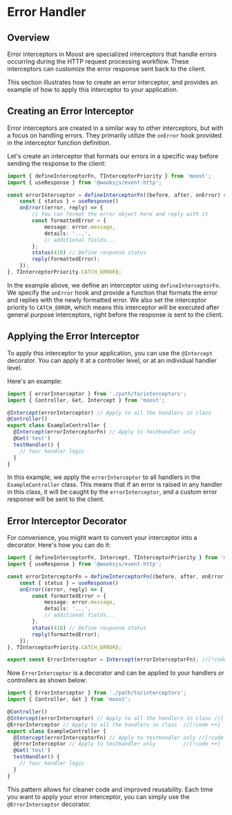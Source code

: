# Error Handler

## Overview

Error interceptors in Moost are specialized interceptors that handle errors occurring during the HTTP request processing workflow. These interceptors can customize the error response sent back to the client.

This section illustrates how to create an error interceptor, and provides an example of how to apply this interceptor to your application.

## Creating an Error Interceptor

Error interceptors are created in a similar way to other interceptors, but with a focus on handling errors. They primarily utilize the `onError` hook provided in the interceptor function definition.

Let's create an interceptor that formats our errors in a specific way before sending the response to the client:

```ts
import { defineInterceptorFn, TInterceptorPriority } from 'moost';
import { useResponse } from '@wooksjs/event-http';

const errorInterceptor = defineInterceptorFn((before, after, onError) => {
    const { status } = useResponse()
    onError((error, reply) => {
        // You can format the error object here and reply with it
        const formattedError = {
            message: error.message,
            details: '...',
            // additional fields...
        };
        status(418) // Define response status
        reply(formattedError);
    });
}, TInterceptorPriority.CATCH_ERROR);
```

In the example above, we define an interceptor using `defineInterceptorFn`. We specify the `onError` hook and provide a function that formats the error and replies with the newly formatted error. We also set the interceptor priority to `CATCH_ERROR`, which means this interceptor will be executed after general purpose interceptors, right before the response is sent to the client.

## Applying the Error Interceptor

To apply this interceptor to your application, you can use the `@Intercept` decorator. You can apply it at a controller level, or at an individual handler level.

Here's an example:

```ts
import { errorInterceptor } from './path/to/interceptors';
import { Controller, Get, Intercept } from 'moost';

@Intercept(errorInterceptor) // Apply to all the handlers in class
@Controller()
export class ExampleController {
  @Intercept(errorInterceptorFn) // Apply to testHandler only
  @Get('test')
  testHandler() {
    // Your handler logic
  }
}
```

In this example, we apply the `errorInterceptor` to all handlers in the `ExampleController` class. This means that if an error is raised in any handler in this class, it will be caught by the `errorInterceptor`, and a custom error response will be sent to the client.

## Error Interceptor Decorator

For convenience, you might want to convert your interceptor into a decorator. Here's how you can do it:

```ts
import { defineInterceptorFn, Intercept, TInterceptorPriority } from 'moost';
import { useResponse } from '@wooksjs/event-http';

const errorInterceptorFn = defineInterceptorFn((before, after, onError) => {
    const { status } = useResponse()
    onError((error, reply) => {
        const formattedError = {
            message: error.message,
            details: '...',
            // additional fields...
        };
        status(418) // Define response status
        reply(formattedError);
    });
}, TInterceptorPriority.CATCH_ERROR);

export const ErrorInterceptor = Intercept(errorInterceptorFn); //[!code ++]
```

Now `ErrorInterceptor` is a decorator and can be applied to your handlers or controllers as shown below:

```ts
import { ErrorInterceptor } from './path/to/interceptors';
import { Controller, Get } from 'moost';

@Controller()
@Intercept(errorInterceptor) // Apply to all the handlers in class //[!code --]
@ErrorInterceptor // Apply to all the handlers in class  //[!code ++]
export class ExampleController {
  @Intercept(errorInterceptorFn) // Apply to testHandler only //[!code --]
  @ErrorInterceptor // Apply to testHandler only         //[!code ++]
  @Get('test')
  testHandler() {
    // Your handler logic
  }
}
```

This pattern allows for cleaner code and improved reusability. Each time you want to apply your error interceptor, you can simply use the `@ErrorInterceptor` decorator.
